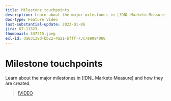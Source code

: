 ```yaml
---
title: Milestone touchpoints
description: Learn about the major milestones in [!DNL Marketo Measure] and how they are created.
doc-type: Feature Video
last-substantial-update: 2023-01-06
jira: KT-11323
thumbnail: 347215.jpeg
exl-id: da03138d-bb22-4a21-bfff-73c7e9094000
---
```

# Milestone touchpoints

Learn about the major milestones in [!DNL Marketo Measure] and how they are created.

>[!VIDEO](https://video.tv.adobe.com/v/347215/?quality=12&learn=on)
